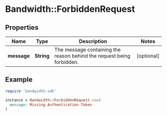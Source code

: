 # Bandwidth::ForbiddenRequest

## Properties

| Name | Type | Description | Notes |
| ---- | ---- | ----------- | ----- |
| **message** | **String** | The message containing the reason behind the request being forbidden. | [optional] |

## Example

```ruby
require 'bandwidth-sdk'

instance = Bandwidth::ForbiddenRequest.new(
  message: Missing Authentication Token
)
```

